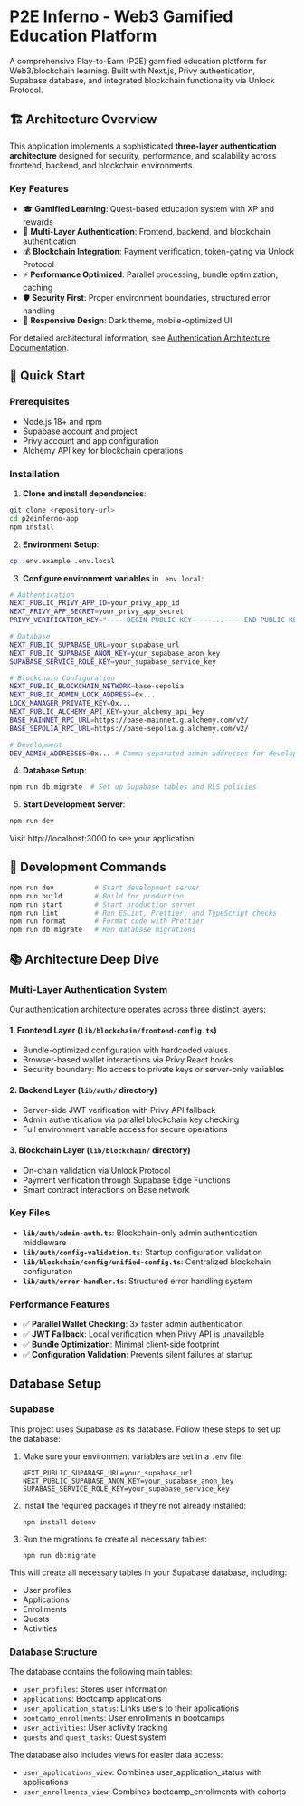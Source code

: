# P2E Inferno - Web3 Gamified Education Platform

A comprehensive Play-to-Earn (P2E) gamified education platform for Web3/blockchain learning. Built with Next.js, Privy authentication, Supabase database, and integrated blockchain functionality via Unlock Protocol.

## 🏗️ Architecture Overview

This application implements a sophisticated **three-layer authentication architecture** designed for security, performance, and scalability across frontend, backend, and blockchain environments.

### Key Features

- 🎓 **Gamified Learning**: Quest-based education system with XP and rewards
- 🔐 **Multi-Layer Authentication**: Frontend, backend, and blockchain authentication
- 💰 **Blockchain Integration**: Payment verification, token-gating via Unlock Protocol  
- ⚡ **Performance Optimized**: Parallel processing, bundle optimization, caching
- 🛡️ **Security First**: Proper environment boundaries, structured error handling
- 📱 **Responsive Design**: Dark theme, mobile-optimized UI

For detailed architectural information, see [Authentication Architecture Documentation](./docs/AUTHENTICATION_ARCHITECTURE.md).

## 🚀 Quick Start

### Prerequisites

- Node.js 18+ and npm
- Supabase account and project
- Privy account and app configuration
- Alchemy API key for blockchain operations

### Installation

1. **Clone and install dependencies**:
```bash
git clone <repository-url>
cd p2einferno-app
npm install
```

2. **Environment Setup**:
```bash
cp .env.example .env.local
```

3. **Configure environment variables** in `.env.local`:

```bash
# Authentication
NEXT_PUBLIC_PRIVY_APP_ID=your_privy_app_id
NEXT_PRIVY_APP_SECRET=your_privy_app_secret
PRIVY_VERIFICATION_KEY="-----BEGIN PUBLIC KEY-----...-----END PUBLIC KEY-----"

# Database
NEXT_PUBLIC_SUPABASE_URL=your_supabase_url
NEXT_PUBLIC_SUPABASE_ANON_KEY=your_supabase_anon_key
SUPABASE_SERVICE_ROLE_KEY=your_supabase_service_key

# Blockchain Configuration
NEXT_PUBLIC_BLOCKCHAIN_NETWORK=base-sepolia
NEXT_PUBLIC_ADMIN_LOCK_ADDRESS=0x...
LOCK_MANAGER_PRIVATE_KEY=0x...
NEXT_PUBLIC_ALCHEMY_API_KEY=your_alchemy_api_key
BASE_MAINNET_RPC_URL=https://base-mainnet.g.alchemy.com/v2/
BASE_SEPOLIA_RPC_URL=https://base-sepolia.g.alchemy.com/v2/

# Development
DEV_ADMIN_ADDRESSES=0x... # Comma-separated admin addresses for development
```

4. **Database Setup**:
```bash
npm run db:migrate  # Set up Supabase tables and RLS policies
```

5. **Start Development Server**:
```bash
npm run dev
```

Visit http://localhost:3000 to see your application!

## 🎯 Development Commands

```bash
npm run dev          # Start development server
npm run build        # Build for production  
npm run start        # Start production server
npm run lint         # Run ESLint, Prettier, and TypeScript checks
npm run format       # Format code with Prettier
npm run db:migrate   # Run database migrations
```

## 📚 Architecture Deep Dive

### Multi-Layer Authentication System

Our authentication architecture operates across three distinct layers:

#### 1. **Frontend Layer** (`lib/blockchain/frontend-config.ts`)
- Bundle-optimized configuration with hardcoded values
- Browser-based wallet interactions via Privy React hooks  
- Security boundary: No access to private keys or server-only variables

#### 2. **Backend Layer** (`lib/auth/` directory)
- Server-side JWT verification with Privy API fallback
- Admin authentication via parallel blockchain key checking
- Full environment variable access for secure operations

#### 3. **Blockchain Layer** (`lib/blockchain/` directory)  
- On-chain validation via Unlock Protocol
- Payment verification through Supabase Edge Functions
- Smart contract interactions on Base network

### Key Files

- **`lib/auth/admin-auth.ts`**: Blockchain-only admin authentication middleware
- **`lib/auth/config-validation.ts`**: Startup configuration validation  
- **`lib/blockchain/config/unified-config.ts`**: Centralized blockchain configuration
- **`lib/auth/error-handler.ts`**: Structured error handling system

### Performance Features

- ✅ **Parallel Wallet Checking**: 3x faster admin authentication  
- ✅ **JWT Fallback**: Local verification when Privy API is unavailable
- ✅ **Bundle Optimization**: Minimal client-side footprint
- ✅ **Configuration Validation**: Prevents silent failures at startup

## Database Setup

### Supabase

This project uses Supabase as its database. Follow these steps to set up the database:

1. Make sure your environment variables are set in a `.env` file:

   ```
   NEXT_PUBLIC_SUPABASE_URL=your_supabase_url
   NEXT_PUBLIC_SUPABASE_ANON_KEY=your_supabase_anon_key
   SUPABASE_SERVICE_ROLE_KEY=your_supabase_service_key
   ```

2. Install the required packages if they're not already installed:

   ```
   npm install dotenv
   ```

3. Run the migrations to create all necessary tables:
   ```
   npm run db:migrate
   ```

This will create all necessary tables in your Supabase database, including:

- User profiles
- Applications
- Enrollments
- Quests
- Activities

### Database Structure

The database contains the following main tables:

- `user_profiles`: Stores user information
- `applications`: Bootcamp applications
- `user_application_status`: Links users to their applications
- `bootcamp_enrollments`: User enrollments in bootcamps
- `user_activities`: User activity tracking
- `quests` and `quest_tasks`: Quest system

The database also includes views for easier data access:

- `user_applications_view`: Combines user_application_status with applications
- `user_enrollments_view`: Combines bootcamp_enrollments with cohorts
